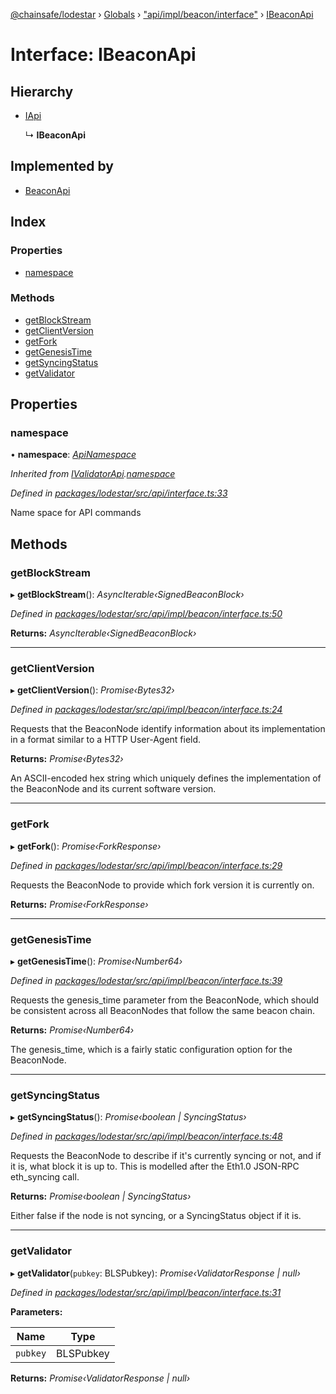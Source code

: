 [@chainsafe/lodestar](../README.md) › [Globals](../globals.md) › ["api/impl/beacon/interface"](../modules/_api_impl_beacon_interface_.md) › [IBeaconApi](_api_impl_beacon_interface_.ibeaconapi.md)

# Interface: IBeaconApi

## Hierarchy

* [IApi](_api_interface_.iapi.md)

  ↳ **IBeaconApi**

## Implemented by

* [BeaconApi](../classes/_api_impl_beacon_beacon_.beaconapi.md)

## Index

### Properties

* [namespace](_api_impl_beacon_interface_.ibeaconapi.md#namespace)

### Methods

* [getBlockStream](_api_impl_beacon_interface_.ibeaconapi.md#getblockstream)
* [getClientVersion](_api_impl_beacon_interface_.ibeaconapi.md#getclientversion)
* [getFork](_api_impl_beacon_interface_.ibeaconapi.md#getfork)
* [getGenesisTime](_api_impl_beacon_interface_.ibeaconapi.md#getgenesistime)
* [getSyncingStatus](_api_impl_beacon_interface_.ibeaconapi.md#getsyncingstatus)
* [getValidator](_api_impl_beacon_interface_.ibeaconapi.md#getvalidator)

## Properties

###  namespace

• **namespace**: *[ApiNamespace](../enums/_api_index_.apinamespace.md)*

*Inherited from [IValidatorApi](_api_impl_validator_interface_.ivalidatorapi.md).[namespace](_api_impl_validator_interface_.ivalidatorapi.md#namespace)*

*Defined in [packages/lodestar/src/api/interface.ts:33](https://github.com/ChainSafe/lodestar/blob/77c37bfb8/packages/lodestar/src/api/interface.ts#L33)*

Name space for API commands

## Methods

###  getBlockStream

▸ **getBlockStream**(): *AsyncIterable‹SignedBeaconBlock›*

*Defined in [packages/lodestar/src/api/impl/beacon/interface.ts:50](https://github.com/ChainSafe/lodestar/blob/77c37bfb8/packages/lodestar/src/api/impl/beacon/interface.ts#L50)*

**Returns:** *AsyncIterable‹SignedBeaconBlock›*

___

###  getClientVersion

▸ **getClientVersion**(): *Promise‹Bytes32›*

*Defined in [packages/lodestar/src/api/impl/beacon/interface.ts:24](https://github.com/ChainSafe/lodestar/blob/77c37bfb8/packages/lodestar/src/api/impl/beacon/interface.ts#L24)*

Requests that the BeaconNode identify information about its
implementation in a format similar to a HTTP User-Agent field.

**Returns:** *Promise‹Bytes32›*

An ASCII-encoded hex string which
uniquely defines the implementation of the BeaconNode and its current software version.

___

###  getFork

▸ **getFork**(): *Promise‹ForkResponse›*

*Defined in [packages/lodestar/src/api/impl/beacon/interface.ts:29](https://github.com/ChainSafe/lodestar/blob/77c37bfb8/packages/lodestar/src/api/impl/beacon/interface.ts#L29)*

Requests the BeaconNode to provide which fork version it is currently on.

**Returns:** *Promise‹ForkResponse›*

___

###  getGenesisTime

▸ **getGenesisTime**(): *Promise‹Number64›*

*Defined in [packages/lodestar/src/api/impl/beacon/interface.ts:39](https://github.com/ChainSafe/lodestar/blob/77c37bfb8/packages/lodestar/src/api/impl/beacon/interface.ts#L39)*

Requests the genesis_time parameter from the BeaconNode,
which should be consistent across all BeaconNodes that follow the same beacon chain.

**Returns:** *Promise‹Number64›*

The genesis_time,
which is a fairly static configuration option for the BeaconNode.

___

###  getSyncingStatus

▸ **getSyncingStatus**(): *Promise‹boolean | SyncingStatus›*

*Defined in [packages/lodestar/src/api/impl/beacon/interface.ts:48](https://github.com/ChainSafe/lodestar/blob/77c37bfb8/packages/lodestar/src/api/impl/beacon/interface.ts#L48)*

Requests the BeaconNode to describe if it's currently syncing or not,
and if it is, what block it is up to.
This is modelled after the Eth1.0 JSON-RPC eth_syncing call.

**Returns:** *Promise‹boolean | SyncingStatus›*

Either false if the node is not syncing,
or a SyncingStatus object if it is.

___

###  getValidator

▸ **getValidator**(`pubkey`: BLSPubkey): *Promise‹ValidatorResponse | null›*

*Defined in [packages/lodestar/src/api/impl/beacon/interface.ts:31](https://github.com/ChainSafe/lodestar/blob/77c37bfb8/packages/lodestar/src/api/impl/beacon/interface.ts#L31)*

**Parameters:**

Name | Type |
------ | ------ |
`pubkey` | BLSPubkey |

**Returns:** *Promise‹ValidatorResponse | null›*
